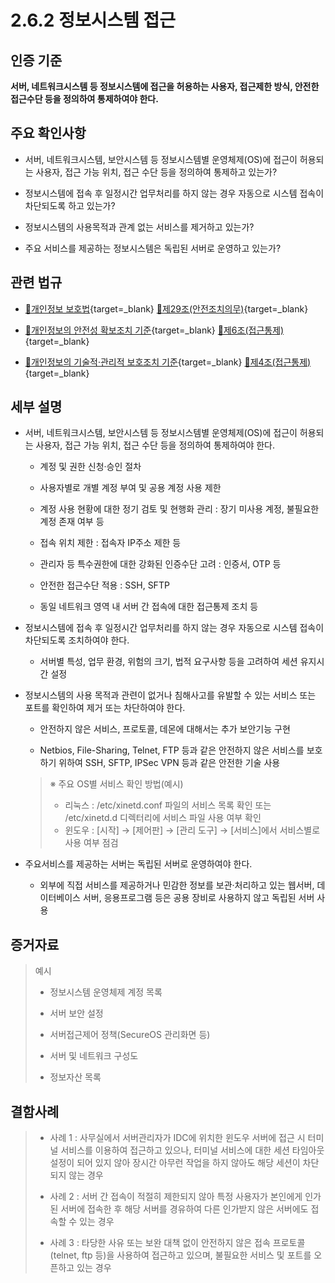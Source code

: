 # 2.6.2 정보시스템 접근

## 인증 기준

**서버, 네트워크시스템 등 정보시스템에 접근을 허용하는 사용자, 접근제한 방식, 안전한 접근수단 등을 정의하여 통제하여야 한다.**

## 주요 확인사항

- 서버, 네트워크시스템, 보안시스템 등 정보시스템별 운영체제(OS)에 접근이 허용되는 사용자, 접근 가능 위치, 접근 수단 등을 정의하여 통제하고 있는가?

- 정보시스템에 접속 후 일정시간 업무처리를 하지 않는 경우 자동으로 시스템 접속이 차단되도록 하고 있는가?

- 정보시스템의 사용목적과 관계 없는 서비스를 제거하고 있는가?

- 주요 서비스를 제공하는 정보시스템은 독립된 서버로 운영하고 있는가?

## 관련 법규

- [🔗개인정보 보호법](https://www.law.go.kr/법령/개인정보보호법/(20200805,16930,20200204)/제29조 "새 창에서 열기"){target=_blank} [🔗제29조(안전조치의무)](https://www.law.go.kr/법령/개인정보보호법/제29조 "새 창에서 열기"){target=_blank}

- [🔗개인정보의 안전성 확보조치 기준](https://www.law.go.kr/행정규칙/(개인정보보호위원회)개인정보의안전성확보조치기준/(2021-2,20210915)/제6조 "새 창에서 열기"){target=_blank} [🔗제6조(접근통제)](https://www.law.go.kr/행정규칙/(개인정보보호위원회)개인정보의안전성확보조치기준/제6조 "새 창에서 열기"){target=_blank}

- [🔗개인정보의 기술적·관리적 보호조치 기준](https://www.law.go.kr/행정규칙/(개인정보보호위원회)개인정보의기술적·관리적보호조치기준/(2021-3,20210915)/제4조 "새 창에서 열기"){target=_blank} [🔗제4조(접근통제)](https://www.law.go.kr/행정규칙/(개인정보보호위원회)개인정보의기술적·관리적보호조치기준/제4조 "새 창에서 열기"){target=_blank}

## 세부 설명

- 서버, 네트워크시스템, 보안시스템 등 정보시스템별 운영체제(OS)에 접근이 허용되는 사용자, 접근 가능 위치, 접근 수단 등을 정의하여 통제하여야 한다.

    - 계정 및 권한 신청·승인 절차

    - 사용자별로 개별 계정 부여 및 공용 계정 사용 제한

    - 계정 사용 현황에 대한 정기 검토 및 현행화 관리 : 장기 미사용 계정, 불필요한 계정 존재 여부 등

    - 접속 위치 제한 : 접속자 IP주소 제한 등

    - 관리자 등 특수권한에 대한 강화된 인증수단 고려 : 인증서, OTP 등

    - 안전한 접근수단 적용 : SSH, SFTP

    - 동일 네트워크 영역 내 서버 간 접속에 대한 접근통제 조치 등

- 정보시스템에 접속 후 일정시간 업무처리를 하지 않는 경우 자동으로 시스템 접속이 차단되도록 조치하여야 한다.

    - 서버별 특성, 업무 환경, 위험의 크기, 법적 요구사항 등을 고려하여 세션 유지시간 설정

- 정보시스템의 사용 목적과 관련이 없거나 침해사고를 유발할 수 있는 서비스 또는 포트를 확인하여 제거 또는 차단하여야 한다.

    - 안전하지 않은 서비스, 프로토콜, 데몬에 대해서는 추가 보안기능 구현

    - Netbios, File-Sharing, Telnet, FTP 등과 같은 안전하지 않은 서비스를 보호하기 위하여 SSH, SFTP, IPSec VPN 등과 같은 안전한 기술 사용
    >
    > ※ 주요 OS별 서비스 확인 방법(예시)
    >
    > - 리눅스 : /etc/xinetd.conf 파일의 서비스 목록 확인 또는 /etc/xinetd.d 디렉터리에 서비스 파일 사용 여부 확인
    > - 윈도우 : [시작] → [제어판] → [관리 도구] → [서비스]에서 서비스별로 사용 여부 점검

- 주요서비스를 제공하는 서버는 독립된 서버로 운영하여야 한다.

    - 외부에 직접 서비스를 제공하거나 민감한 정보를 보관·처리하고 있는 웹서버, 데이터베이스 서버, 응용프로그램 등은 공용 장비로 사용하지 않고 독립된 서버 사용

## 증거자료

> 예시
>
> - 정보시스템 운영체제 계정 목록
>
> - 서버 보안 설정
>
> - 서버접근제어 정책(SecureOS 관리화면 등)
>
> - 서버 및 네트워크 구성도
>
> - 정보자산 목록

## 결함사례

> - 사례 1 : 사무실에서 서버관리자가 IDC에 위치한 윈도우 서버에 접근 시 터미널 서비스를 이용하여 접근하고 있으나, 터미널 서비스에 대한 세션 타임아웃 설정이 되어 있지 않아 장시간 아무런 작업을 하지 않아도 해당 세션이 차단되지 않는 경우
>
> - 사례 2 : 서버 간 접속이 적절히 제한되지 않아 특정 사용자가 본인에게 인가된 서버에 접속한 후 해당 서버를 경유하여 다른 인가받지 않은 서버에도 접속할 수 있는 경우
>
> - 사례 3 : 타당한 사유 또는 보완 대책 없이 안전하지 않은 접속 프로토콜(telnet, ftp 등)을 사용하여 접근하고 있으며, 불필요한 서비스 및 포트를 오픈하고 있는 경우
